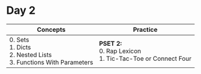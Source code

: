 # Day 2

| Concepts | Practice |
|--|--|
| 0. Sets <br> 1. Dicts <br> 2. Nested Lists <br> 3. Functions With Parameters | **PSET 2:** <br> 0. Rap Lexicon <br> 1. Tic-Tac-Toe or Connect Four |
